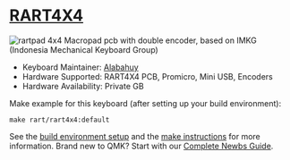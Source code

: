 # [RART4X4](https://github.com/alabahuy/RART/blob/master/RART4X4/readme.md)

![rartpad](https://user-images.githubusercontent.com/30220306/100748142-8aa5a080-3415-11eb-9b22-77f38d4dd891.png)
4x4 Macropad pcb with double encoder, based on IMKG (Indonesia Mechanical Keyboard Group)

* Keyboard Maintainer: [Alabahuy](https://github.com/alabahuy)
* Hardware Supported: RART4X4 PCB, Promicro, Mini USB, Encoders
* Hardware Availability: Private GB

Make example for this keyboard (after setting up your build environment):

    make rart/rart4x4:default

See the [build environment setup](https://docs.qmk.fm/#/getting_started_build_tools) and the [make instructions](https://docs.qmk.fm/#/getting_started_make_guide) for more information. Brand new to QMK? Start with our [Complete Newbs Guide](https://docs.qmk.fm/#/newbs).
